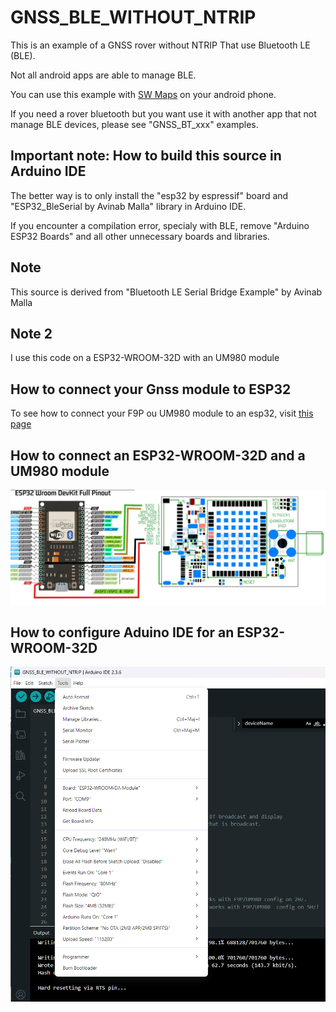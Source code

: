 # GNSS_BLE_WITHOUT_NTRIP

This is an example of a GNSS rover without NTRIP That use Bluetooth LE (BLE).

Not all android apps are able to manage BLE.

You can use this example with [SW Maps](https://play.google.com/store/apps/details?id=np.com.softwel.swmaps&hl=fr) on your android phone.

If you need a rover bluetooth but you want use it with another app that not manage BLE devices, please see "GNSS_BT_xxx" examples.

## Important note: How to build this source in Arduino IDE
The better way is to only install the "esp32 by espressif" board and "ESP32_BleSerial by Avinab Malla" library in Arduino IDE.

If you encounter a compilation error, specialy with BLE, remove "Arduino ESP32 Boards" and all other unnecessary boards and libraries.

## Note

This source is derived from "Bluetooth LE Serial Bridge Example" by Avinab Malla

## Note 2

I use this code on a ESP32-WROOM-32D with an UM980 module

## How to connect your Gnss module to ESP32

To see how to connect your F9P ou UM980 module to an esp32, visit [this page](https://github.com/jancelin/rover-gnss/blob/master/unit_tests/3b-GNSS_RTK/README.md)


## How to connect an ESP32-WROOM-32D and a UM980 module

![image](/assets/images/ESP32-32D_UM980.png)

## How to configure Aduino IDE for an ESP32-WROOM-32D

![image](/assets/images/ArduinoIde_config.png)
